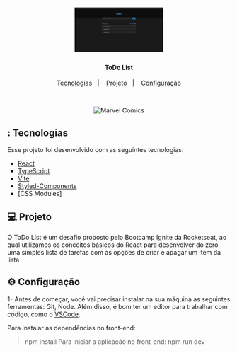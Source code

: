 <h1 align="center" >
    <img alt="ToDo" title="#ToDo" src="/.github/todo.png" width="200px"/>
</h1>

<h4 align="center">
  ToDo List
</h4>


<p align="center">
  <a href="#-tecnologias">Tecnologias</a>&nbsp;&nbsp;&nbsp;|&nbsp;&nbsp;&nbsp;
  <a href="#-projeto">Projeto</a>&nbsp;&nbsp;&nbsp;|&nbsp;&nbsp;&nbsp;
  <a href="#-layout">Configuração</a>
</p>

<br>

<p align="center">
  <img alt="Marvel Comics" src=".github/dragon3.jpg" width="600px">
</p>

## : Tecnologias

Esse projeto foi desenvolvido com as seguintes tecnologias:

- [React](https://reactjs.org)
- [TypeScript](https://www.typescriptlang.org/)
- [Vite](https://vitejs.dev/guide/#scaffolding-your-first-vite-project)
- [Styled-Components](https://styled-components.com/)
- [CSS Modules]

## 💻 Projeto

O ToDo List é um desafio proposto pelo Bootcamp Ignite da Rocketseat, ao qual utilizamos os conceitos básicos do React para desenvolver do zero uma simples lista de tarefas com as opções de criar e apagar um item da lista 

## ⚙ Configuração

1- Antes de começar, você vai precisar instalar na sua máquina as seguintes ferramentas: Git, Node. Além disso, é bom ter um editor para trabalhar com código, como o <a href="https://code.visualstudio.com/download">VSCode</a>.

Para instalar as dependências no front-end:
> npm install
Para iniciar a aplicação no front-end:
> npm run dev
